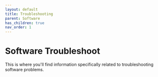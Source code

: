 ```yaml
---
layout: default
title: Troubleshooting
parent: Software
has_children: true
nav_order: 1
---
```

# Software Troubleshoot
This is where you'll find information specifically related to troubleshooting software problems.
